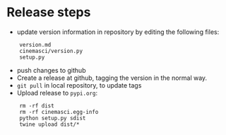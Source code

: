# Release steps

- update version information in repository by editing the following files:
```
    version.md
    cinemasci/version.py
    setup.py
```
- push changes to github
- Create a release at github, tagging the version in the normal way.
- `git pull` in local repository, to update tags
- Upload release to `pypi.org`:
```
    rm -rf dist 
    rm -rf cinemasci.egg-info 
    python setup.py sdist 
    twine upload dist/*
```

